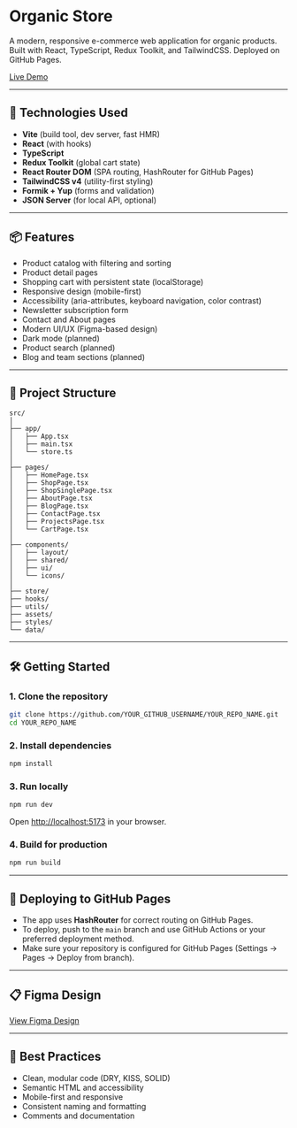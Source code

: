 # Organic Store

A modern, responsive e-commerce web application for organic products. Built with React, TypeScript, Redux Toolkit, and TailwindCSS. Deployed on GitHub Pages.

[Live Demo](https://YOUR_GITHUB_USERNAME.github.io/YOUR_REPO_NAME/)

---

## 🚀 Technologies Used

- **Vite** (build tool, dev server, fast HMR)
- **React** (with hooks)
- **TypeScript**
- **Redux Toolkit** (global cart state)
- **React Router DOM** (SPA routing, HashRouter for GitHub Pages)
- **TailwindCSS v4** (utility-first styling)
- **Formik + Yup** (forms and validation)
- **JSON Server** (for local API, optional)

---

## 📦 Features

- Product catalog with filtering and sorting
- Product detail pages
- Shopping cart with persistent state (localStorage)
- Responsive design (mobile-first)
- Accessibility (aria-attributes, keyboard navigation, color contrast)
- Newsletter subscription form
- Contact and About pages
- Modern UI/UX (Figma-based design)
- Dark mode (planned)
- Product search (planned)
- Blog and team sections (planned)

---

## 📁 Project Structure

```
src/
│
├── app/
│   ├── App.tsx
│   ├── main.tsx
│   └── store.ts
│
├── pages/
│   ├── HomePage.tsx
│   ├── ShopPage.tsx
│   ├── ShopSinglePage.tsx
│   ├── AboutPage.tsx
│   ├── BlogPage.tsx
│   ├── ContactPage.tsx
│   ├── ProjectsPage.tsx
│   └── CartPage.tsx
│
├── components/
│   ├── layout/
│   ├── shared/
│   ├── ui/
│   └── icons/
│
├── store/
├── hooks/
├── utils/
├── assets/
├── styles/
└── data/
```

---

## 🛠️ Getting Started

### 1. Clone the repository

```bash
git clone https://github.com/YOUR_GITHUB_USERNAME/YOUR_REPO_NAME.git
cd YOUR_REPO_NAME
```

### 2. Install dependencies

```bash
npm install
```

### 3. Run locally

```bash
npm run dev
```

Open [http://localhost:5173](http://localhost:5173) in your browser.

### 4. Build for production

```bash
npm run build
```

---

## 🚀 Deploying to GitHub Pages

- The app uses **HashRouter** for correct routing on GitHub Pages.
- To deploy, push to the `main` branch and use GitHub Actions or your preferred deployment method.
- Make sure your repository is configured for GitHub Pages (Settings → Pages → Deploy from branch).

---

## 📋 Figma Design

[View Figma Design](https://www.figma.com/design/ehUJy3aDqKNraZBxMHNUBi/Organick--Copy-?node-id=2-14373&t=3Nf6cQUcW8npXdYB-0)

---

## 📌 Best Practices

- Clean, modular code (DRY, KISS, SOLID)
- Semantic HTML and accessibility
- Mobile-first and responsive
- Consistent naming and formatting
- Comments and documentation
